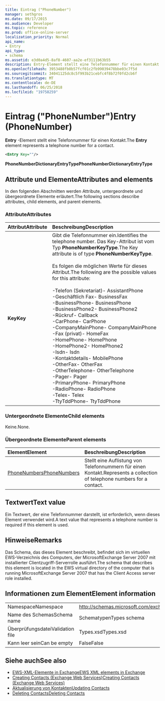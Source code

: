 ```yaml
---
title: Eintrag ("PhoneNumber")
manager: sethgros
ms.date: 09/17/2015
ms.audience: Developer
ms.topic: reference
ms.prod: office-online-server
localization_priority: Normal
api_name:
- Entry
api_type:
- schema
ms.assetid: e3d0a4d5-8af8-4607-aa2e-ef3111b63b55
description: Entry-Element stellt eine Telefonnummer für einen Kontakt.
ms.openlocfilehash: 3953488fb0b57fcf01c2fb99039478bbe03c7f5d
ms.sourcegitcommit: 34041125dc8c5f993b21cebfc4f8b72f0fd2cb6f
ms.translationtype: MT
ms.contentlocale: de-DE
ms.lasthandoff: 06/25/2018
ms.locfileid: "19758259"
---
```

# <a name="entry-phonenumber"></a><span data-ttu-id="e4e17-103">Eintrag ("PhoneNumber")</span><span class="sxs-lookup"><span data-stu-id="e4e17-103">Entry (PhoneNumber)</span></span>

<span data-ttu-id="e4e17-104">**Entry** -Element stellt eine Telefonnummer für einen Kontakt.</span><span class="sxs-lookup"><span data-stu-id="e4e17-104">The **Entry** element represents a telephone number for a contact.</span></span> 
  
```xml
<Entry Key=""/>
```

 <span data-ttu-id="e4e17-105">**PhoneNumberDictionaryEntryType**</span><span class="sxs-lookup"><span data-stu-id="e4e17-105">**PhoneNumberDictionaryEntryType**</span></span>
## <a name="attributes-and-elements"></a><span data-ttu-id="e4e17-106">Attribute und Elemente</span><span class="sxs-lookup"><span data-stu-id="e4e17-106">Attributes and elements</span></span>

<span data-ttu-id="e4e17-107">In den folgenden Abschnitten werden Attribute, untergeordnete und übergeordnete Elemente erläutert.</span><span class="sxs-lookup"><span data-stu-id="e4e17-107">The following sections describe attributes, child elements, and parent elements.</span></span>
  
### <a name="attributes"></a><span data-ttu-id="e4e17-108">Attribute</span><span class="sxs-lookup"><span data-stu-id="e4e17-108">Attributes</span></span>

|<span data-ttu-id="e4e17-109">**Attribut**</span><span class="sxs-lookup"><span data-stu-id="e4e17-109">**Attribute**</span></span>|<span data-ttu-id="e4e17-110">**Beschreibung**</span><span class="sxs-lookup"><span data-stu-id="e4e17-110">**Description**</span></span>|
|:-----|:-----|
|<span data-ttu-id="e4e17-111">**Key**</span><span class="sxs-lookup"><span data-stu-id="e4e17-111">**Key**</span></span> <br/> | <span data-ttu-id="e4e17-112">Gibt die Telefonnummer ein.</span><span class="sxs-lookup"><span data-stu-id="e4e17-112">Identifies the telephone number.</span></span> <span data-ttu-id="e4e17-113">Das Key-Attribut ist vom Typ **PhoneNumberKeyType**.</span><span class="sxs-lookup"><span data-stu-id="e4e17-113">The Key attribute is of type **PhoneNumberKeyType**.</span></span><br/><br/> <span data-ttu-id="e4e17-114">Es folgen die möglichen Werte für dieses Attribut.</span><span class="sxs-lookup"><span data-stu-id="e4e17-114">The following are the possible values for this attribute:</span></span><br/><br/><span data-ttu-id="e4e17-115">-Telefon (Sekretariat)</span><span class="sxs-lookup"><span data-stu-id="e4e17-115">-  AssistantPhone</span></span>  <br/><span data-ttu-id="e4e17-116">-Geschäftlich Fax</span><span class="sxs-lookup"><span data-stu-id="e4e17-116">-  BusinessFax</span></span>  <br/><span data-ttu-id="e4e17-117">-BusinessPhone</span><span class="sxs-lookup"><span data-stu-id="e4e17-117">-  BusinessPhone</span></span>  <br/><span data-ttu-id="e4e17-118">-BusinessPhone2</span><span class="sxs-lookup"><span data-stu-id="e4e17-118">-  BusinessPhone2</span></span>  <br/><span data-ttu-id="e4e17-119">-Rückruf</span><span class="sxs-lookup"><span data-stu-id="e4e17-119">-  Callback</span></span>  <br/><span data-ttu-id="e4e17-120">-CarPhone</span><span class="sxs-lookup"><span data-stu-id="e4e17-120">-  CarPhone</span></span>  <br/><span data-ttu-id="e4e17-121">-CompanyMainPhone</span><span class="sxs-lookup"><span data-stu-id="e4e17-121">-  CompanyMainPhone</span></span>  <br/><span data-ttu-id="e4e17-122">-Fax (privat)</span><span class="sxs-lookup"><span data-stu-id="e4e17-122">-  HomeFax</span></span>  <br/><span data-ttu-id="e4e17-123">-HomePhone</span><span class="sxs-lookup"><span data-stu-id="e4e17-123">-  HomePhone</span></span>  <br/><span data-ttu-id="e4e17-124">-HomePhone2</span><span class="sxs-lookup"><span data-stu-id="e4e17-124">-  HomePhone2</span></span>  <br/><span data-ttu-id="e4e17-125">-Isdn</span><span class="sxs-lookup"><span data-stu-id="e4e17-125">-  Isdn</span></span>  <br/><span data-ttu-id="e4e17-126">-Kontaktdetails</span><span class="sxs-lookup"><span data-stu-id="e4e17-126">-  MobilePhone</span></span>  <br/><span data-ttu-id="e4e17-127">-OtherFax</span><span class="sxs-lookup"><span data-stu-id="e4e17-127">-  OtherFax</span></span>  <br/><span data-ttu-id="e4e17-128">-OtherTelephone</span><span class="sxs-lookup"><span data-stu-id="e4e17-128">-  OtherTelephone</span></span>  <br/><span data-ttu-id="e4e17-129">-Pager</span><span class="sxs-lookup"><span data-stu-id="e4e17-129">-  Pager</span></span>  <br/><span data-ttu-id="e4e17-130">-PrimaryPhone</span><span class="sxs-lookup"><span data-stu-id="e4e17-130">-  PrimaryPhone</span></span>  <br/><span data-ttu-id="e4e17-131">-RadioPhone</span><span class="sxs-lookup"><span data-stu-id="e4e17-131">-  RadioPhone</span></span>  <br/><span data-ttu-id="e4e17-132">-Telex</span><span class="sxs-lookup"><span data-stu-id="e4e17-132">-  Telex</span></span>  <br/><span data-ttu-id="e4e17-133">-TtyTddPhone</span><span class="sxs-lookup"><span data-stu-id="e4e17-133">-  TtyTddPhone</span></span>  <br/> |
   
### <a name="child-elements"></a><span data-ttu-id="e4e17-134">Untergeordnete Elemente</span><span class="sxs-lookup"><span data-stu-id="e4e17-134">Child elements</span></span>

<span data-ttu-id="e4e17-135">Keine.</span><span class="sxs-lookup"><span data-stu-id="e4e17-135">None.</span></span>
  
### <a name="parent-elements"></a><span data-ttu-id="e4e17-136">Übergeordnete Elemente</span><span class="sxs-lookup"><span data-stu-id="e4e17-136">Parent elements</span></span>

|<span data-ttu-id="e4e17-137">**Element**</span><span class="sxs-lookup"><span data-stu-id="e4e17-137">**Element**</span></span>|<span data-ttu-id="e4e17-138">**Beschreibung**</span><span class="sxs-lookup"><span data-stu-id="e4e17-138">**Description**</span></span>|
|:-----|:-----|
|[<span data-ttu-id="e4e17-139">PhoneNumbers</span><span class="sxs-lookup"><span data-stu-id="e4e17-139">PhoneNumbers</span></span>](phonenumbers.md) <br/> |<span data-ttu-id="e4e17-140">Stellt eine Auflistung von Telefonnummern für einen Kontakt.</span><span class="sxs-lookup"><span data-stu-id="e4e17-140">Represents a collection of telephone numbers for a contact.</span></span>  <br/> |
   
## <a name="text-value"></a><span data-ttu-id="e4e17-141">Textwert</span><span class="sxs-lookup"><span data-stu-id="e4e17-141">Text value</span></span>

<span data-ttu-id="e4e17-142">Ein Textwert, der eine Telefonnummer darstellt, ist erforderlich, wenn dieses Element verwendet wird.</span><span class="sxs-lookup"><span data-stu-id="e4e17-142">A text value that represents a telephone number is required if this element is used.</span></span>
  
## <a name="remarks"></a><span data-ttu-id="e4e17-143">Hinweise</span><span class="sxs-lookup"><span data-stu-id="e4e17-143">Remarks</span></span>

<span data-ttu-id="e4e17-144">Das Schema, das dieses Element beschreibt, befindet sich im virtuellen EWS-Verzeichnis des Computers, der MicrosoftExchange Server 2007 mit installierter Clientzugriff-Serverrolle ausführt.</span><span class="sxs-lookup"><span data-stu-id="e4e17-144">The schema that describes this element is located in the EWS virtual directory of the computer that is running MicrosoftExchange Server 2007 that has the Client Access server role installed.</span></span>
  
## <a name="element-information"></a><span data-ttu-id="e4e17-145">Informationen zum Element</span><span class="sxs-lookup"><span data-stu-id="e4e17-145">Element information</span></span>

|||
|:-----|:-----|
|<span data-ttu-id="e4e17-146">Namespace</span><span class="sxs-lookup"><span data-stu-id="e4e17-146">Namespace</span></span>  <br/> |http://schemas.microsoft.com/exchange/services/2006/types  <br/> |
|<span data-ttu-id="e4e17-147">Name des Schemas</span><span class="sxs-lookup"><span data-stu-id="e4e17-147">Schema name</span></span>  <br/> |<span data-ttu-id="e4e17-148">Schematypen</span><span class="sxs-lookup"><span data-stu-id="e4e17-148">Types schema</span></span>  <br/> |
|<span data-ttu-id="e4e17-149">Überprüfungsdatei</span><span class="sxs-lookup"><span data-stu-id="e4e17-149">Validation file</span></span>  <br/> |<span data-ttu-id="e4e17-150">Types.xsd</span><span class="sxs-lookup"><span data-stu-id="e4e17-150">Types.xsd</span></span>  <br/> |
|<span data-ttu-id="e4e17-151">Kann leer sein</span><span class="sxs-lookup"><span data-stu-id="e4e17-151">Can be empty</span></span>  <br/> |<span data-ttu-id="e4e17-152">False</span><span class="sxs-lookup"><span data-stu-id="e4e17-152">False</span></span>  <br/> |
   
## <a name="see-also"></a><span data-ttu-id="e4e17-153">Siehe auch</span><span class="sxs-lookup"><span data-stu-id="e4e17-153">See also</span></span>

- [<span data-ttu-id="e4e17-154">EWS-XML-Elemente in Exchange</span><span class="sxs-lookup"><span data-stu-id="e4e17-154">EWS XML elements in Exchange</span></span>](ews-xml-elements-in-exchange.md)
- [<span data-ttu-id="e4e17-155">Creating Contacts (Exchange Web Services)</span><span class="sxs-lookup"><span data-stu-id="e4e17-155">Creating Contacts (Exchange Web Services)</span></span>](http://msdn.microsoft.com/library/4845917e-70d1-481c-bbd7-011ec6571789%28Office.15%29.aspx) 
- [<span data-ttu-id="e4e17-156">Aktualisierung von Kontakten</span><span class="sxs-lookup"><span data-stu-id="e4e17-156">Updating Contacts</span></span>](http://msdn.microsoft.com/library/9a865953-b94a-4229-b632-2dee433314be%28Office.15%29.aspx)  
- [<span data-ttu-id="e4e17-157">Deleting Contacts</span><span class="sxs-lookup"><span data-stu-id="e4e17-157">Deleting Contacts</span></span>](http://msdn.microsoft.com/library/fcc3dc84-cd3e-455e-a1a7-ae6921c9b588%28Office.15%29.aspx)

